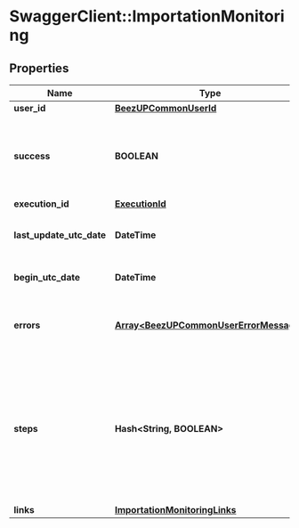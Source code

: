 # SwaggerClient::ImportationMonitoring

## Properties
Name | Type | Description | Notes
------------ | ------------- | ------------- | -------------
**user_id** | [**BeezUPCommonUserId**](BeezUPCommonUserId.md) |  | [optional] 
**success** | **BOOLEAN** | Indicates if the importation was successfully completed or not | 
**execution_id** | [**ExecutionId**](ExecutionId.md) |  | 
**last_update_utc_date** | **DateTime** | The last update of the reporting | 
**begin_utc_date** | **DateTime** | The start date of the importation | 
**errors** | [**Array&lt;BeezUPCommonUserErrorMessage&gt;**](BeezUPCommonUserErrorMessage.md) | In case of error a description will be indicated | [optional] 
**steps** | **Hash&lt;String, BOOLEAN&gt;** | Contains all steps of the importation process with a boolean. If true the step has been passed, false the step is not complete | 
**links** | [**ImportationMonitoringLinks**](ImportationMonitoringLinks.md) |  | [optional] 


